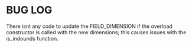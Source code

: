 # BUG LOG

There isnt any code to update the FIELD_DIMENSION if the overload constructor is called with the new dimensions; this causes issues with the is_indounds function.
